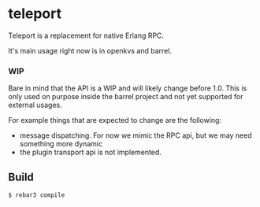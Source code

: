 teleport
=====

Teleport is a replacement for native Erlang RPC. 

It's main usage right now is in openkvs and barrel.


### WIP 

Bare in mind that the API is a WIP and will likely change before 1.0. This is only used on 
purpose inside the barrel project and not yet supported for external usages.

For example things that are expected to change are the following:

* message dispatching. For now we mimic the RPC api, but we may need something more dynamic
* the plugin transport api is not implemented. 

Build
-----

    $ rebar3 compile

